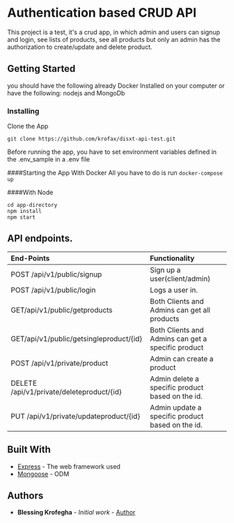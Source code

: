 # Authentication based CRUD API

This project is a test, it's a crud app, in which admin and users can signup and login, see lists of products, see all products but only an admin has the authorization to create/update and delete product.

## Getting Started

you should have the following already
Docker Installed on your computer or have the following:
nodejs and MongoDb

### Installing

Clone the App

```
git clone https://github.com/krofax/disxt-api-test.git
```

Before running the app, you have to set environment variables defined in the .env_sample in a .env file

####Starting the App With Docker
All you have to do is run `docker-compose up`

####With Node

```
cd app-directory
npm install
npm start
```

## API endpoints.

| End-Points                               | Functionality                                       |
| :----------------------------------------| :-------------------------------------------------- |
| POST /api/v1/public/signup               | Sign up a user(client/admin)                        |
| POST /api/v1/public/login                | Logs a user in.                                     |
| GET/api/v1/public/getproducts            | Both Clients and Admins can get all products        |
| GET/api/v1/public/getsingleproduct/{id}  | Both Clients and Admins can get a specific product  |
| POST /api/v1/private/product             | Admin can create a product                          |
| DELETE /api/v1/private/deleteproduct/{id}| Admin delete a specific product based on the id.    |
| PUT /api/v1/private/updateproduct/{id}   | Admin update a specific product based on the id.    |
                             

## Built With

- [Express](http://www.dropwizard.io/1.0.2/docs/) - The web framework used
- [Mongoose](https://maven.apache.org/) - ODM

## Authors

- **Blessing Krofegha** - _Initial work_ - [Author](https://github.com/krofax/disxt-api-test)

